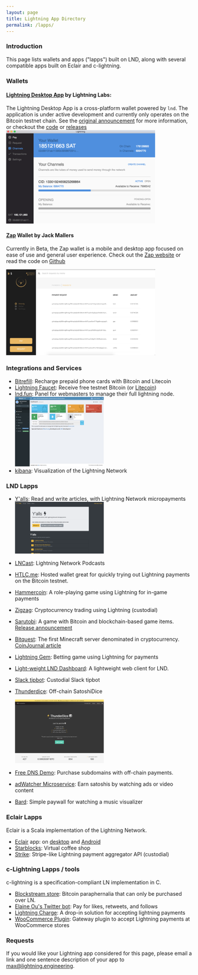 ```yaml
---
layout: page
title: Lightning App Directory
permalink: /lapps/
---
```


### Introduction

This page lists wallets and apps ("lapps") built on LND, along with several
compatible apps built on Eclair and c-lightning.

### Wallets

#### [Lightning Desktop App](https://github.com/lightninglabs/lightning-app) by Lightning Labs:
The Lightning Desktop App is a cross-platform wallet powered by `lnd`. The
application is under active development and currently only operates on the
Bitcoin testnet chain. See the [original
announcement](https://blog.lightning.engineering/announcement/2017/10/12/test-blitz.html)
for more information, or checkout the
[code](https://github.com/lightninglabs/lightning-app) or 
[releases](https://github.com/lightninglabs/lightning-app/releases)
<img src="/assets/lapps/lnd_desktop_app.png" alt="Screenshot of Lightning Desktop
App Channel View" style="max-width: 80%;"/>

#### [Zap](https://zap.jackmallers.com/) Wallet by Jack Mallers
Currently in Beta, the Zap wallet is a mobile and desktop app focused on ease of
use and general user experience.
Check out the [Zap website](https://zap.jackmallers.com/) or read the code on
[Github](https://github.com/lightninglabs/lightning-app/releases) 

<img src="/assets/lapps/zap.png" alt="Zap Wallet payment request view" style="max-width: 80%;"/>

### Integrations and Services

* [Bitrefill](https://en.bitrefill.com/): Recharge prepaid phone cards with
  Bitcoin and Litecoin
* [Lightning Faucet](httos://faucet.lightning.community/): Receive free testnet
  Bitcoin (or [Litecoin](https://ltc.faucet.lightning.community/))
* [lnd.fun](http://lnd.fun/): Panel for webmasters to manage their full lightning node.
  <img src="/assets/lapps/lnd.fun.png" alt="Screenshot of lnd.fun dashboard home view" style="max-width: 50%;"/>
* [kibana](https://stats.preimage.net/): Visualization of the Lightning Network

### LND Lapps

* [Y'alls](http://yalls.org/): Read and write articles, with Lightning Network
  micropayments
  <img src="/assets/lapps/yalls.png" alt="Screenshot of Yalls home view" style="max-width: 50%;"/>
* [LNCast](http://lncast.com/): Lightning Network Podcasts
* [HTLC.me](https://htlc.me/): Hosted wallet great for quickly trying out
  Lightning payments on the Bitcoin testnet.
* [Hammercoin](https://hammerco.in/): A role-playing game using Lightning for
  in-game payments
* [Zigzag](http://zigzag.bitlum.io/): Cryptocurrency trading using Lightning
  (custodial)
* [Sarutobi](https://play.google.com/store/apps/details?id=com.mandelduck.sarutobi):
  A game with Bitcoin and blockchain-based game items. [Release
  announcement](https://blog.indiesquare.me/sarutobi-android-release-and-cross-game-promotion-through-tokens-59a1c58cc7b1#.eaa1svobj)
* [Bitquest](http://bitquest.co/): The first Minecraft server denominated in
  cryptocurrency. [CoinJournal
  article](https://coinjournal.net/you-can-go-on-a-digital-treasure-hunt-for-bitcoin-in-minecraft/)
* [Lightning Gem](https://lightninggem.com/): Betting game using Lightning for
  payments
* [Light-weight LND Dashboard](https://github.com/mably/lncli-web): A
  lightweight web client for LND.
* [Slack tipbot](https://github.com/CryptoFR/ln-tip-slack): Custodial Slack
  tipbot
* [Thunderdice](http://thunderdice.ws/): Off-chain SatoshiDice

  <img src="/assets/lapps/thunderdice.png" alt="Screenshot of Thunder Dice Homepage" style="max-width: 50%;"/>
* [Free DNS Demo](http://freedns.lightning-network.ro/): Purchase subdomains
  with off-chain payments.
* [adWatcher Microservice](http://adwatcher.hopto.org:7777/): Earn satoshis by
  watching ads or video content
* [Bard](https://www.bard.fun/): Simple paywall for watching a music visualizer

### Eclair Lapps

Eclair is a Scala implementation of the Lightning Network.

* [Eclair](https://github.com/ACINQ/eclair) app: on
  [desktop](https://github.com/ACINQ/eclair/releases) and
  [Android](https://play.google.com/store/apps/details?id=fr.acinq.eclair.wallet)
* [Starblocks](https://starblocks.acinq.co/#/): Virtual coffee shop
* [Strike](https://strike.acinq.co/#/): Stripe-like Lightning payment aggregator
  API (custodial)

### c-Lightning Lapps / tools

c-lightning is a specification-compliant LN implementation in C.

* [Blockstream store](https://store.blockstream.com/): Bitcoin paraphernalia
  that can only be purchased over LN.
* [Elaine Ou's Twitter bot](https://elaineou.com/shop/): Pay for likes,
  retweets, and follows
* [Lightning Charge](https://github.com/ElementsProject/lightning-charge): A
  drop-in solution for accepting lightning payments
* [WooCommerce
  Plugin](https://github.com/ElementsProject/woocommerce-gateway-lightning):
  Gateway plugin to accept Lightning payments at WooCommerce stores

### Requests
If you would like your Lightning app considered for this page, please email a
link and one sentence description of your app to
[max@lightning.engineering](mailto:max@lightning.engineering).
